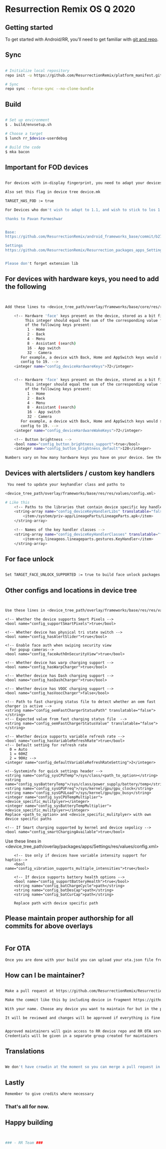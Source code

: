# Resurrection Remix OS Q 2020 #


Getting started
---------------

To get started with Android/RR, you'll need to get
familiar with [git and repo](https://source.android.com/setup/develop).

Sync 
---------------
```bash

# Initialize local repository
repo init -u https://github.com/ResurrectionRemix/platform_manifest.git -b Q

# Sync
repo sync --force-sync --no-clone-bundle
```

Build
---------------

```bash

# Set up environment
$ . build/envsetup.sh

# Choose a target
$ lunch rr_$device-userdebug

# Build the code
$ mka bacon
```


Important for FOD devices 
---------------
```bash

For devices with in-display fingerprint, you need to adapt your devices to FOD 1.1 for things to work properly. FOD1.1 + fod-ext value to call the HAL layer

Also set this flag in device tree device.mk 

TARGET_HAS_FOD := true

For Devices who don't wish to adapt to 1.1, and wish to stick to los 1.0 ext impl, please merge the following two commits in frameworks/base and packages/apps/Settings 

thanks to Pavan Parmeshwar


Base: 
https://github.com/ResurrectionRemix/android_frameworks_base/commit/b27490b437a1bc2a767af6d0dd8a30aae96036f0

Settings
https://github.com/ResurrectionRemix/Resurrection_packages_apps_Settings/commit/24551c50223cbccd8fd74f053463f99e38ee93d8


Please don't forget extension lib

```
For devices with hardware keys, you need to add the following
---------------
```bash


Add these lines to <device_tree_path/overlay/frameworks/base/core/res/res/values/config.xml>

    <!-- Hardware 'face' keys present on the device, stored as a bit field.
         This integer should equal the sum of the corresponding value for each
         of the following keys present:
          1 - Home
          2 - Back
          4 - Menu
          8 - Assistant (search)
          16 - App switch
          32 - Camera
       For example, a device with Back, Home and AppSwitch keys would set this
       config to 19. -->
    <integer name="config_deviceHardwareKeys">72</integer>


    <!-- Hardware 'face' keys present on the device, stored as a bit field.
         This integer should equal the sum of the corresponding value for each
         of the following keys present:
          1 - Home
          2 - Back
          4 - Menu
          8 - Assistant (search)
          16 - App switch
          32 - Camera
       For example, a device with Back, Home and AppSwitch keys would set this
       config to 19. -->
    <integer name="config_deviceHardwareWakeKeys">72</integer>

    <!-- Button brightness -->
    <bool name="config_button_brightness_support">true</bool>
    <integer name="config_button_brightness_default">128</integer>

Numbers vary on how many hardware keys you have on your device. See the config description for how to add those.

```
Devices with alertsliders / custom key handlers
---------------
```bash
 You need to update your keyhandler class and paths to 

<device_tree_path/overlay/frameworks/base/res/res/values/config.xml>

# Like this 
    <!-- Paths to the libraries that contain device specific key handlers -->
    <string-array name="config_deviceKeyHandlerLibs" translatable="false">
        <item>/system/priv-app/LineageParts/LineageParts.apk</item>
    </string-array>

    <!-- Names of the key handler classes -->
    <string-array name="config_deviceKeyHandlerClasses" translatable="false">
        <item>org.lineageos.lineageparts.gestures.KeyHandler</item>
    </string-array>
```
For face unlock
---------------
```bash

Set TARGET_FACE_UNLOCK_SUPPORTED := true to build face unlock packages. Do this if your device supports face unlock (which it mostly does).
```

Other configs and locations in device tree
---------------
```bash


Use these lines in <device_tree_path/overlay/frameworks/base/res/res/values/config.xml>
```
    <!-- Whether the device supports Smart Pixels --> 
    <bool name="config_supportSmartPixels">true</bool>

    <!-- Whether device has physical tri state switch -->
    <bool name="config_hasAlertSlider">true</bool>

    <!-- Enable face auth when swiping security view  
      for popup cameras-->
    <bool name="config_faceAuthOnSecurityView">true</bool>

    <!-- Whether device has warp charging support -->
    <bool name="config_hasWarpCharger">true</bool>

    <!-- Whether device has Dash charging support -->
    <bool name="config_hasDashCharger">true</bool>

    <!-- Whether device has VOOC charging support -->
    <bool name="config_hasVoocCharger">false</bool>

    <!-- Path to fast charging status file to detect whether an oem fast charger is active -->
    <string name="config_oemFastChargerStatusPath" translatable="false"></string>
    <!-- Expected value from fast charging status file  -->
    <string name="config_oemFastChargerStatusValue" translatable="false"></string>

    <!-- Whether device supports variable refresh rate -->
    <bool name="config_hasVariableRefreshRate">true</bool>
    <!-- Default setting for refresh rate
      0 = Auto
      1 = 60HZ
      2 = 90Hz -->
    <integer name="config_defaultVariableRefreshRateSetting">2</integer>

    <!--Systeminfo for quick settings header -->
    <string name="config_sysCPUTemp">/sys/class/<path_to_option></string>
    <string name="config_sysBatteryTemp">/sys/class/power_supply/battery/temp</string>
    <string name="config_sysGPUFreq">/sys/kernel/gpu/gpu_clock</string>
    <string name="config_sysGPULoad">/sys/kernel/gpu/gpu_busy</string>
    <integer name="config_sysCPUTempMultiplier"><device_specific_mulitplyer></integer>
    <integer name="config_sysBatteryTempMultiplier"><device_specific_mulitplyer></integer>
    Replace <path_to_option> and <device_specific_mulitplyer> with own device specific paths

    <!-- If Smart charging supported by kernel and device sepolicy -->
    <bool name="config_smartChargingAvailable">true</bool>

Use these lines in <device_tree_path/overlay/packages/apps/Settings/res/values/config.xml>
```
    <!-- Use only if devices have variable intensity support for haptics-->
    <bool name="config_vibration_supports_multiple_intensities">true</bool>

    <!-- If device supports battery health options -->
    <bool name="config_supportBatteryHealth">true</bool>
    <string name="config_batChargeCycle">path</string>
    <string name="config_batDesCap">path</string>
    <string name="config_batCurCap">path</string>

    Replace path with device specific path

```

Please maintain proper authorship for all commits for above overlays
---------------
```bash
```

For OTA 
---------------
```bash
Once you are done with your build you can upload your ota.json file from out/product directory if you are a maintainer.
```

How can I be maintainer?
---------------
```bash

Make a pull request at https://github.com/ResurrectionRemix/Resurrection_packages_apps_Settings/blob/Q/res/values/resurrection_device_maintainers_strings.xml

Make the commit like this by including device in fragment https://github.com/ResurrectionRemix/Resurrection_packages_apps_Settings/commit/9686023738c3b09feaa547cb3658d6c2bda737e1

With your name. Choose any device you want to maintain for but in the pull request please post with an xda thread (optional),  device source and kernel source as the commit message

It will be reviewed and changes will be approved if everything is fine


Approved maintainers will gain access to RR device repo and RR OTA server
Credentials will be given in a separate group created for maintainers
```

Translations 
---------------
```bash

We don't have crowdin at the moment so you can merge a pull request in our repos which require translations. Please validate your XMLs first. We will review them and merge them as soon as possible.
```

Lastly 
---------------
```bash
Remember to give credits where necessary
```


### That's all for now. ###

Happy building
---------------
```bash


### - RR Team ###

